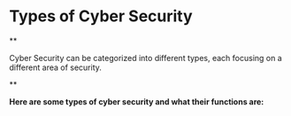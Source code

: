 # **Types of Cyber Security**
** <p>Cyber Security can be categorized into different types, each focusing on a different area of security.</p>**
**<p>Here are some types of cyber security and what their functions are: </p>**
